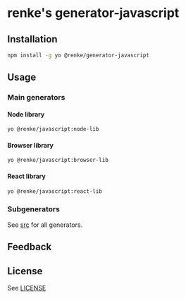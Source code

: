 # renke's generator-javascript

## Installation

```sh
npm install -g yo @renke/generator-javascript
```

## Usage

### Main generators

#### Node library

```sh
yo @renke/javascript:node-lib
```

#### Browser library

```sh
yo @renke/javascript:browser-lib
```

#### React library

```sh
yo @renke/javascript:react-lib
```

### Subgenerators

See [src](src) for all generators.

## Feedback

## License

See [LICENSE](LICENSE)
